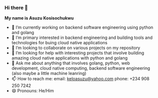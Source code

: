 ### Hi there 👋

**My name is Asuzu Kosisochukwu**

<!--
**asuzukosi/asuzukosi** is a ✨ _special_ ✨ repository because its `README.md` (this file) appears on your GitHub profile.

Here are some ideas to get you started:
-->

- 🔭 I’m currently working on backend software engineering using python and golang
- 🌱 I’m primary interested in backend engineering and building tools and technologies for buing cloud native applications
- 👯 I’m looking to collaborate on various projects on my repository
- 🤔 I’m looking for help with interesting projects that involve building amazing cloud native applications with python and golang
- 💬 Ask me about anything that involves golang, python, web development, cloud native computing, backend software engineering (also maybe a little machine leanring)
- 📫 How to reach me: email: keloasuzu@yahoo.com phone: +234 908 250 7242
- 😄 Pronouns: He/Him
